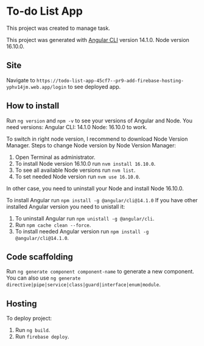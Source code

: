 # To-do List App

This project was created to manage task.

This project was generated with [Angular CLI](https://github.com/angular/angular-cli) version 14.1.0.
Node version 16.10.0.

## Site

Navigate to `https://todo-list-app-45cf7--pr9-add-firebase-hosting-yphv14jm.web.app/login` to see deployed app.

## How to install

Run `ng version` and `npm -v` to see your versions of Angular and Node. 
You need versions:
Angular CLI: 14.1.0
Node: 16.10.0 to work.

To switch in right node version, I recommend to download Node Version Manager.
Steps to change Node version by Node Version Manager:
1. Open Terminal as administrator.
2. To install Node version 16.10.0 run `nvm install 16.10.0`.
3. To see all available Node versions run `nvm list`.
4. To set needed Node version run `nvm use 16.10.0`.

In other case, you need to uninstall your Node and install Node 16.10.0.

To install Angular run `npm install -g @angular/cli@14.1.0`
If you have other installed Angular version you need to unistall it:
1. To uninstall Angular run `npm unistall -g @angular/cli`.
2. Run `npm cache clean --force`.
3. To install needed Angular version run `npm install -g @angular/cli@14.1.0`.

## Code scaffolding

Run `ng generate component component-name` to generate a new component. You can also use `ng generate directive|pipe|service|class|guard|interface|enum|module`.

## Hosting

To deploy project:
1. Run `ng build`.
2. Run `firebase deploy`.

